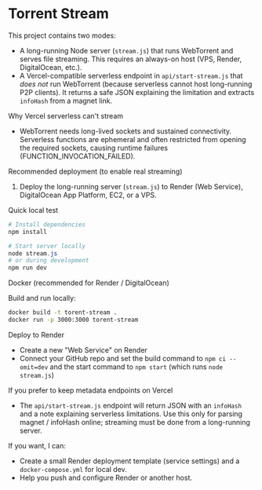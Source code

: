 # Torrent Stream

This project contains two modes:

- A long-running Node server (`stream.js`) that runs WebTorrent and serves file streaming. This requires an always-on host (VPS, Render, DigitalOcean, etc.).
- A Vercel-compatible serverless endpoint in `api/start-stream.js` that *does not* run WebTorrent (because serverless cannot host long-running P2P clients). It returns a safe JSON explaining the limitation and extracts `infoHash` from a magnet link.

Why Vercel serverless can't stream
- WebTorrent needs long-lived sockets and sustained connectivity. Serverless functions are ephemeral and often restricted from opening the required sockets, causing runtime failures (FUNCTION_INVOCATION_FAILED).

Recommended deployment (to enable real streaming)
1. Deploy the long-running server (`stream.js`) to Render (Web Service), DigitalOcean App Platform, EC2, or a VPS.

Quick local test
```powershell
# Install dependencies
npm install

# Start server locally
node stream.js
# or during development
npm run dev
```

Docker (recommended for Render / DigitalOcean)

Build and run locally:
```bash
docker build -t torent-stream .
docker run -p 3000:3000 torent-stream
```

Deploy to Render
- Create a new "Web Service" on Render
- Connect your GitHub repo and set the build command to `npm ci --omit=dev` and the start command to `npm start` (which runs `node stream.js`)

If you prefer to keep metadata endpoints on Vercel
- The `api/start-stream.js` endpoint will return JSON with an `infoHash` and a note explaining serverless limitations. Use this only for parsing magnet / infoHash online; streaming must be done from a long-running server.

If you want, I can:
- Create a small Render deployment template (service settings) and a `docker-compose.yml` for local dev.
- Help you push and configure Render or another host.
